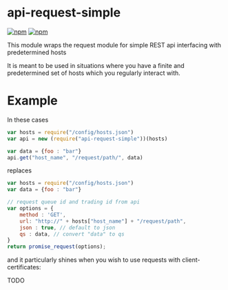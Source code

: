 # api-request-simple

[![npm](https://img.shields.io/npm/v/api-request-simple.svg?style=flat-square)](https://www.npmjs.com/package/api-request-simple)
[![npm](https://img.shields.io/npm/dm/api-request-simple.svg)](https://www.npmjs.com/package/api-request-simple)

This module  wraps the request module for simple REST api interfacing with predetermined hosts

It is meant to be used in situations where you have a finite and predetermined set of hosts which you regularly interact with.  

# Example
In these cases
```js
var hosts = require("/config/hosts.json")
var api = new (require("api-request-simple"))(hosts)

var data = {foo : "bar"}
api.get("host_name", "/request/path/", data)
```

replaces

```js
var hosts = require("/config/hosts.json")
var data = {foo : "bar"}

// request queue id and trading id from api
var options = {
    method : 'GET',
    url: "http://" + hosts["host_name"] + "/request/path",
    json : true, // default to json
    qs : data, // convert "data" to qs
}
return promise_request(options);

```


and it particularly shines when you wish to use requests with client-certificates:

TODO
